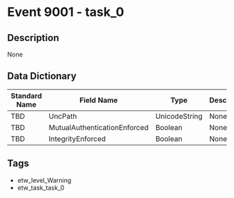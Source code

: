 # Event 9001 - task_0

## Description
None

## Data Dictionary
|Standard Name|Field Name|Type|Description|Sample Value|
|---|---|---|---|---|
|TBD|UncPath|UnicodeString|None|`None`|
|TBD|MutualAuthenticationEnforced|Boolean|None|`None`|
|TBD|IntegrityEnforced|Boolean|None|`None`|

## Tags
* etw_level_Warning
* etw_task_task_0